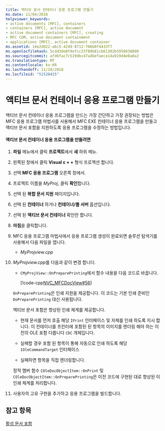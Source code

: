```yaml
---
title: 액티브 문서 컨테이너 응용 프로그램 만들기
ms.date: 11/04/2016
helpviewer_keywords:
- active documents [MFC], containers
- containers [MFC], active document
- active document containers [MFC], creating
- MFC COM, active document containment
- applications [MFC], active document container
ms.assetid: 14e2d022-a6c5-4249-8712-706b0f4433f7
ms.openlocfilehash: 5cdd3de8f4efcc23f89b81cb61302b5950938800
ms.sourcegitcommit: afd6fac7c519dbc47a4befaece14a919d4e0a8a2
ms.translationtype: MT
ms.contentlocale: ko-KR
ms.lasthandoff: 11/10/2018
ms.locfileid: "51520415"
---
```

# <a name="creating-an-active-document-container-application"></a>액티브 문서 컨테이너 응용 프로그램 만들기

액티브 문서 컨테이너 응용 프로그램을 만드는 가장 간단하고 가장 권장되는 방법은 MFC 응용 프로그램 마법사를 사용해서 MFC EXE 컨테이너 응용 프로그램을 만들고 액티브 문서 포함을 지원하도록 응용 프로그램을 수정하는 방법입니다.

#### <a name="to-create-an-active-document-container-application"></a>액티브 문서 컨테이너 응용 프로그램을 만들려면

1. **파일** 메뉴에서 클릭 **프로젝트**에서 **새** 하위 메뉴.

1. 왼쪽된 창에서 클릭 **Visual c + +** 형식 프로젝션 합니다.

1. 선택 **MFC 응용 프로그램** 오른쪽 창에서.

1. 프로젝트 이름을 *MyProj*, 클릭 **확인**합니다.

1. 선택 된 **복합 문서 지원** 페이지입니다.

1. 선택 된 **컨테이너** 하거나 **컨테이너/풀 서버** 옵션입니다.

1. 선택 된 **액티브 문서 컨테이너** 확인란 합니다.

1. **마침**을 클릭합니다.

1. MFC 응용 프로그램 마법사에서 응용 프로그램 생성이 완료되면 솔루션 탐색기를 사용해서 다음 파일을 엽니다.

   - *MyProjview.cpp*

1. *MyProjview.cpp*를 다음과 같이 변경 합니다.

   - `CMyProjView::OnPreparePrinting`에서 함수 내용을 다음 코드로 바꿉니다.

     [!code-cpp[NVC_MFCDocView#56](../mfc/codesnippet/cpp/creating-an-active-document-container-application_1.cpp)]

   `OnPreparePrinting`은 인쇄 지원을 제공합니다. 이 코드는 기본 인쇄 준비인 `DoPreparePrinting` 대신 사용됩니다.

   액티브 문서 포함은 향상된 인쇄 체계를 제공합니다.

   - 현재 문서를 먼저 호출 해당 `IPrint` 인터페이스 및 자체를 인쇄 하도록 지시 합니다. 이 컨테이너를 프린터에 포함된 된 항목의 이미지를 렌더링 해야 하는 이전의 OLE 포함 다릅니다 `CDC` 개체입니다.

   - 실패할 경우 포함 된 항목이 통해 자동으로 인쇄 하도록 해당 `IOleCommandTarget` 인터페이스

   - 실패하면 항목을 직접 렌더링합니다.

   정적 멤버 함수 `COleDocObjectItem::OnPrint` 및 `COleDocObjectItem::OnPreparePrinting`은 이전 코드에 구현된 대로 향상된 이 인쇄 체계를 처리합니다.

1. 사용자의 고유 구현을 추가하고 응용 프로그램을 빌드합니다.

## <a name="see-also"></a>참고 항목

[활성 문서 포함](../mfc/active-document-containment.md)

